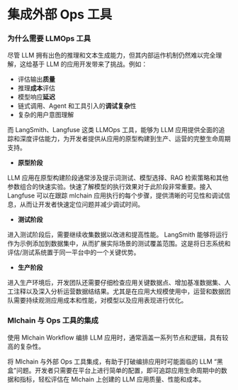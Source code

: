 # 集成外部 Ops 工具

### 为什么需要 LLMOps 工具

尽管 LLM 拥有出色的推理和文本生成能力，但其内部运作机制仍然难以完全理解，这给基于 LLM 的应用开发带来了挑战。例如：

* 评估输出**质量**
* 推理**成本**评估
* 模型响应**延迟**
* 链式调用、Agent 和工具引入的**调试复杂**性
* 复杂的用户意图理解

而 LangSmith、Langfuse 这类 LLMOps 工具，能够为 LLM 应用提供全面的追踪和深度评估能力，为开发者提供从应用的原型构建到生产、运营的完整生命周期支持。

* **原型阶段**

LLM 应用在原型构建阶段通常涉及提示词测试、模型选择、RAG 检索策略和其他参数组合的快速实验。快速了解模型的执行效果对于此阶段非常重要。接入 Langfuse 可以在跟踪 mlchain 应用执行的每个步骤，提供清晰的可见性和调试信息，从而让开发者快速定位问题并减少调试时间。

* **测试阶段**

进入测试阶段后，需要继续收集数据以改进和提高性能。 LangSmith 能够将运行作为示例添加到数据集中，从而扩展实际场景的测试覆盖范围。这是将日志系统和评估/测试系统置于同一平台中的一个关键优势。

* **生产阶段**

进入生产环境后，开发团队还需要仔细检查应用关键数据点、增加基准数据集、人工注释以及深入分析运营数据结结果。尤其是在应用大规模使用中，运营和数据团队需要持续观测应用成本和性能，对模型以及应用表现进行优化。

### Mlchain 与 Ops 工具的集成

使用 Mlchain Workflow 编排 LLM 应用时，通常涵盖一系列节点和逻辑，具有较高的复杂性。

将 Mlchain 与外部 Ops 工具集成，有助于打破编排应用时可能面临的 LLM “黑盒”问题。开发者只需要在平台上进行简单的配置，即可追踪应用生命周期中的数据和指标，轻松评估在 Mlchain 上创建的 LLM 应用质量、性能和成本。
